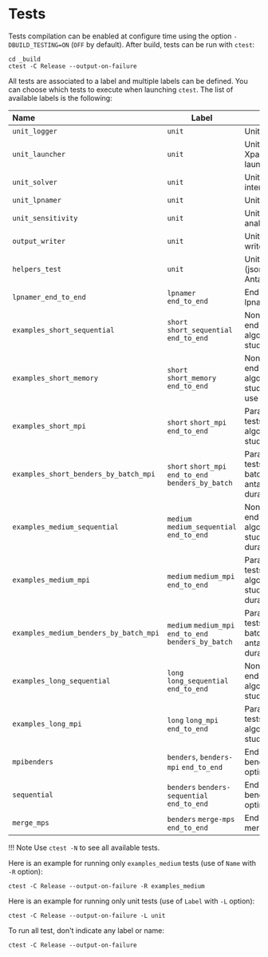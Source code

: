 # Tests

Tests compilation  can be enabled at configure time using the option `-DBUILD_TESTING=ON` (`OFF` by default). After build, tests can be run with `ctest`:

```
cd _build
ctest -C Release --output-on-failure
```

All tests are associated to a label and multiple labels can be defined. You can choose which tests to execute when launching `ctest`. The list of available labels is the following:

| Name                                   | Label                                                 | Description                                                                                                 |
|:---------------------------------------|-------------------------------------------------------|-------------------------------------------------------------------------------------------------------------|
| `unit_logger`                          | `unit`                                                | Unit test for logger use.                                                                                   |
| `unit_launcher`                        | `unit`                                                | Unit test Antares-Xpansion python launcher.                                                                 |
| `unit_solver`                          | `unit`                                                | Unit test of multisolver interface(COIN only).                                                              |
| `unit_lpnamer`                         | `unit`                                                | Unit test of lpnamer.                                                                                       |
| `unit_sensitivity`                     | `unit`                                                | Unit test for sensitivity analysis.                                                                         |
| `output_writer`                        | `unit`                                                | Unit test for the output writer.                                                                            |
| `helpers_test`                         | `unit`                                                | Unit test for helpers (json reader, AntaresVersionProvider).                                                |
| `lpnamer_end_to_end`                   | `lpnamer` `end_to_end`                                | End-to-end tests for lpnamer.                                                                               |
| `examples_short_sequential`            | `short` `short_sequential` `end_to_end`               | Non-parallel end-to-end tests using benders algorithm on antares studies (short duration).                  |
| `examples_short_memory`                | `short` `short_memory` `end_to_end`                   | Non-parallel end-to-end tests using benders algorithm on antares studies (short duration), use antares lib. |
| `examples_short_mpi`                   | `short` `short_mpi` `end_to_end`                      | Parallel end-to-end tests using benders algorithm on antares studies (short duration).                      |
| `examples_short_benders_by_batch_mpi`  | `short` `short_mpi` `end_to_end` `benders_by_batch`   | Parallel end-to-end tests using benders by batch algorithm on antares studies (short duration).             |
| `examples_medium_sequential`           | `medium` `medium_sequential` `end_to_end`             | Non-parallel end-to-end tests using benders algorithm on antares studies (medium duration).                 |
| `examples_medium_mpi`                  | `medium` `medium_mpi` `end_to_end`                    | Parallel end-to-end tests using benders algorithm on antares studies (medium duration).                     |
| `examples_medium_benders_by_batch_mpi` | `medium` `medium_mpi` `end_to_end` `benders_by_batch` | Parallel end-to-end tests using benders by batch algorithm on antares studies (medium duration).            |
| `examples_long_sequential`             | `long` `long_sequential` `end_to_end`                 | Non-parallel end-to-end tests using benders algorithm on antares studies (long duration).                   |
| `examples_long_mpi`                    | `long` `long_mpi` `end_to_end`                        | Parallel end-to-end tests using benders algorithm on antares studies (long duration).                       |
| `mpibenders`                           | `benders`, `benders-mpi` `end_to_end`                 | End-to-end tests for benders mpi optimization.                                                              |
| `sequential`                           | `benders` `benders-sequential` `end_to_end`           | End-to-end tests for benders sequential optimization.                                                       |
| `merge_mps`                            | `benders` `merge-mps` `end_to_end`                    | End-to-end tests for merge mps optimization.                                                                |

!!! Note
    Use `ctest -N` to see all available tests.

Here is an example for running only `examples_medium` tests (use of `Name` with `-R` option):

```
ctest -C Release --output-on-failure -R examples_medium
```

Here is an example for running only unit tests (use of `Label` with `-L` option):

```
ctest -C Release --output-on-failure -L unit
```

To run all test, don't indicate any label or name:

```
ctest -C Release --output-on-failure
```
